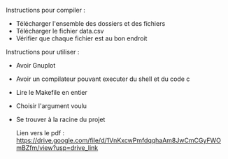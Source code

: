 Instructions pour compiler : 
- Télécharger l'ensemble des dossiers et des fichiers
- Télécharger le fichier data.csv
- Vérifier que chaque fichier est au bon endroit

Instructions pour utiliser : 
- Avoir Gnuplot
- Avoir un compilateur pouvant executer du shell et du code c
- Lire le Makefile en entier
- Choisir l'argument voulu
- Se trouver à la racine du projet

  Lien vers le pdf :
  https://drive.google.com/file/d/1VnKxcwPmfdqqhaAm8JwCmCGyFWOmBZfm/view?usp=drive_link
